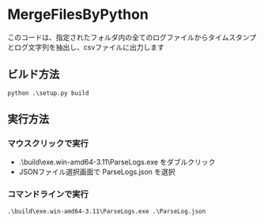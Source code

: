 # MergeFilesByPython

このコードは、指定されたフォルダ内の全てのログファイルからタイムスタンプとログ文字列を抽出し、csvファイルに出力します



## ビルド方法

```
python .\setup.py build
```


## 実行方法

### マウスクリックで実行

* .\build\exe.win-amd64-3.11\ParseLogs.exe をダブルクリック
* JSONファイル選択画面で ParseLogs.json を選択

### コマンドラインで実行

```
.\build\exe.win-amd64-3.11\ParseLogs.exe .\ParseLog.json
```
